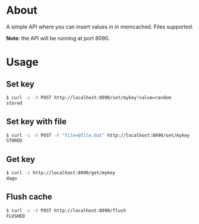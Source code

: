 # About
A simple API where you can insert values in in memcached. Files supported.

**Note**: the API will be running at port 8090.

# Usage

## Set key
```sh
$ curl -s -X POST http://localhost:8090/set/mykey?value=random
stored
```

## Set key with file
```sh
$ curl -s -X POST -F "file=@file.dat" http://localhost:8090/set/mykey
STORED
```

## Get key
```sh
$ curl -s http://localhost:8090/get/mykey
dago
```

## Flush cache
```sh
$ curl -s -X POST http://localhost:8090/flush
FLUSHED
```
